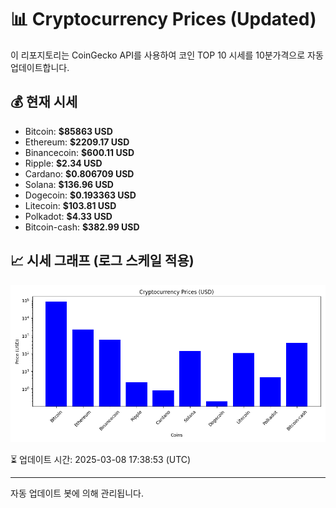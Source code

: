 
# 📊 Cryptocurrency Prices (Updated)

이 리포지토리는 CoinGecko API를 사용하여 코인 TOP 10 시세를 10분가격으로 자동 업데이트합니다.

## 💰 현재 시세
- Bitcoin: **$85863 USD**
- Ethereum: **$2209.17 USD**
- Binancecoin: **$600.11 USD**
- Ripple: **$2.34 USD**
- Cardano: **$0.806709 USD**
- Solana: **$136.96 USD**
- Dogecoin: **$0.193363 USD**
- Litecoin: **$103.81 USD**
- Polkadot: **$4.33 USD**
- Bitcoin-cash: **$382.99 USD**

## 📈 시세 그래프 (로그 스케일 적용)
![Crypto Prices](crypto_prices.png)

⏳ 업데이트 시간: 2025-03-08 17:38:53 (UTC)

---
자동 업데이트 봇에 의해 관리됩니다.
